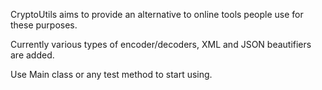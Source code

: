 CryptoUtils aims to provide an alternative to online tools people use for these purposes.<p>
Currently various types of encoder/decoders, XML and JSON beautifiers are added.<p>
Use Main class or any test method to start using.